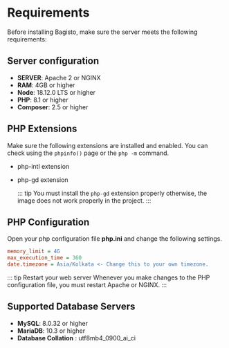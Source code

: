 # Requirements

Before installing Bagisto, make sure the server meets the following requirements:

## Server configuration

- **SERVER**: Apache 2 or NGINX
- **RAM**: 4GB or higher
- **Node**: 18.12.0 LTS or higher
- **PHP**: 8.1 or higher
- **Composer**: 2.5 or higher

## PHP Extensions

Make sure the following extensions are installed and enabled. You can check using the `phpinfo()` page or the `php -m` command.

- php-intl extension

- php-gd extension

  ::: tip
    You must install the `php-gd` extension properly otherwise, the image does not work properly in the project.
  :::

## PHP Configuration

Open your php configuration file **php.ini** and change the following settings.  

  ~~~ini
  memory_limit = 4G
  max_execution_time = 360
  date.timezone = Asia/Kolkata <- Change this to your own timezone.
  ~~~

::: tip Restart your web server
  Whenever you make changes to the PHP configuration file, you must restart Apache or NGINX.
:::

## Supported Database Servers

- **MySQL**: 8.0.32 or higher
- **MariaDB**: 10.3 or higher
- **Database Collation** : utf8mb4_0900_ai_ci
